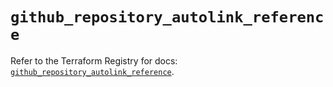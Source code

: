 # `github_repository_autolink_reference`

Refer to the Terraform Registry for docs: [`github_repository_autolink_reference`](https://registry.terraform.io/providers/integrations/github/6.2.2/docs/resources/repository_autolink_reference).

